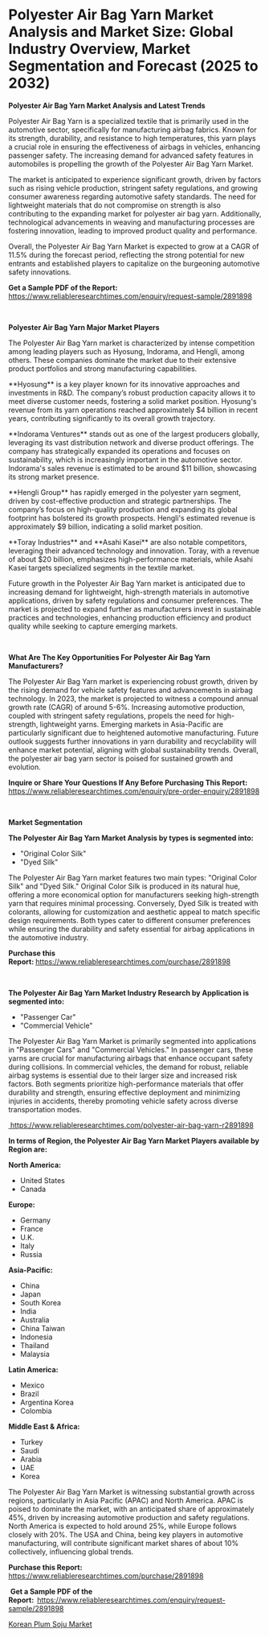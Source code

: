 <p><h1>Polyester Air Bag Yarn Market Analysis and Market Size: Global Industry Overview, Market Segmentation and Forecast (2025 to 2032)</h1></p><p><strong>Polyester Air Bag Yarn Market Analysis and Latest Trends</strong></p>
<p><p>Polyester Air Bag Yarn is a specialized textile that is primarily used in the automotive sector, specifically for manufacturing airbag fabrics. Known for its strength, durability, and resistance to high temperatures, this yarn plays a crucial role in ensuring the effectiveness of airbags in vehicles, enhancing passenger safety. The increasing demand for advanced safety features in automobiles is propelling the growth of the Polyester Air Bag Yarn Market.</p><p>The market is anticipated to experience significant growth, driven by factors such as rising vehicle production, stringent safety regulations, and growing consumer awareness regarding automotive safety standards. The need for lightweight materials that do not compromise on strength is also contributing to the expanding market for polyester air bag yarn. Additionally, technological advancements in weaving and manufacturing processes are fostering innovation, leading to improved product quality and performance.</p><p>Overall, the Polyester Air Bag Yarn Market is expected to grow at a CAGR of 11.5% during the forecast period, reflecting the strong potential for new entrants and established players to capitalize on the burgeoning automotive safety innovations.</p></p>
<p><strong>Get a Sample PDF of the Report:&nbsp;</strong> <a href="https://www.reliableresearchtimes.com/enquiry/request-sample/2891898?utm_campaign=3358&utm_medium=2&utm_source=Github&utm_content=ia&utm_term=14032025&utm_id=polyester-air-bag-yarn">https://www.reliableresearchtimes.com/enquiry/request-sample/2891898</a></p>
<p>&nbsp;</p>
<p><strong>Polyester Air Bag Yarn Major Market Players</strong></p>
<p><p>The Polyester Air Bag Yarn market is characterized by intense competition among leading players such as Hyosung, Indorama, and Hengli, among others. These companies dominate the market due to their extensive product portfolios and strong manufacturing capabilities.</p><p>**Hyosung** is a key player known for its innovative approaches and investments in R&D. The company’s robust production capacity allows it to meet diverse customer needs, fostering a solid market position. Hyosung's revenue from its yarn operations reached approximately $4 billion in recent years, contributing significantly to its overall growth trajectory.</p><p>**Indorama Ventures** stands out as one of the largest producers globally, leveraging its vast distribution network and diverse product offerings. The company has strategically expanded its operations and focuses on sustainability, which is increasingly important in the automotive sector. Indorama's sales revenue is estimated to be around $11 billion, showcasing its strong market presence.</p><p>**Hengli Group** has rapidly emerged in the polyester yarn segment, driven by cost-effective production and strategic partnerships. The company’s focus on high-quality production and expanding its global footprint has bolstered its growth prospects. Hengli's estimated revenue is approximately $9 billion, indicating a solid market position.</p><p>**Toray Industries** and **Asahi Kasei** are also notable competitors, leveraging their advanced technology and innovation. Toray, with a revenue of about $20 billion, emphasizes high-performance materials, while Asahi Kasei targets specialized segments in the textile market.</p><p>Future growth in the Polyester Air Bag Yarn market is anticipated due to increasing demand for lightweight, high-strength materials in automotive applications, driven by safety regulations and consumer preferences. The market is projected to expand further as manufacturers invest in sustainable practices and technologies, enhancing production efficiency and product quality while seeking to capture emerging markets.</p></p>
<p>&nbsp;</p>
<p><strong>What Are The Key Opportunities For Polyester Air Bag Yarn Manufacturers?</strong></p>
<p><p>The Polyester Air Bag Yarn market is experiencing robust growth, driven by the rising demand for vehicle safety features and advancements in airbag technology. In 2023, the market is projected to witness a compound annual growth rate (CAGR) of around 5-6%. Increasing automotive production, coupled with stringent safety regulations, propels the need for high-strength, lightweight yarns. Emerging markets in Asia-Pacific are particularly significant due to heightened automotive manufacturing. Future outlook suggests further innovations in yarn durability and recyclability will enhance market potential, aligning with global sustainability trends. Overall, the polyester air bag yarn sector is poised for sustained growth and evolution.</p></p>
<p><strong>Inquire or Share Your Questions If Any Before Purchasing This Report:</strong> <a href="https://www.reliableresearchtimes.com/enquiry/pre-order-enquiry/2891898?utm_campaign=3358&utm_medium=2&utm_source=Github&utm_content=ia&utm_term=14032025&utm_id=polyester-air-bag-yarn">https://www.reliableresearchtimes.com/enquiry/pre-order-enquiry/2891898</a></p>
<p>&nbsp;</p>
<p><strong>Market Segmentation</strong></p>
<p><strong>The Polyester Air Bag Yarn Market Analysis by types is segmented into:</strong></p>
<p><ul><li>"Original Color Silk"</li><li>"Dyed Silk"</li></ul></p>
<p><p>The Polyester Air Bag Yarn market features two main types: "Original Color Silk" and "Dyed Silk." Original Color Silk is produced in its natural hue, offering a more economical option for manufacturers seeking high-strength yarn that requires minimal processing. Conversely, Dyed Silk is treated with colorants, allowing for customization and aesthetic appeal to match specific design requirements. Both types cater to different consumer preferences while ensuring the durability and safety essential for airbag applications in the automotive industry.</p></p>
<p><strong>Purchase this Report:&nbsp;</strong><a href="https://www.reliableresearchtimes.com/purchase/2891898?utm_campaign=3358&utm_medium=2&utm_source=Github&utm_content=ia&utm_term=14032025&utm_id=polyester-air-bag-yarn">https://www.reliableresearchtimes.com/purchase/2891898</a></p>
<p>&nbsp;</p>
<p><strong>The Polyester Air Bag Yarn Market Industry Research by Application is segmented into:</strong></p>
<p><ul><li>"Passenger Car"</li><li>"Commercial Vehicle"</li></ul></p>
<p><p>The Polyester Air Bag Yarn Market is primarily segmented into applications in "Passenger Cars" and "Commercial Vehicles." In passenger cars, these yarns are crucial for manufacturing airbags that enhance occupant safety during collisions. In commercial vehicles, the demand for robust, reliable airbag systems is essential due to their larger size and increased risk factors. Both segments prioritize high-performance materials that offer durability and strength, ensuring effective deployment and minimizing injuries in accidents, thereby promoting vehicle safety across diverse transportation modes.</p></p>
<p><a href="https://www.reliableresearchtimes.com/polyester-air-bag-yarn-r2891898?utm_campaign=3358&utm_medium=2&utm_source=Github&utm_content=ia&utm_term=14032025&utm_id=polyester-air-bag-yarn">&nbsp;https://www.reliableresearchtimes.com/polyester-air-bag-yarn-r2891898</a></p>
<p><strong>In terms of Region, the Polyester Air Bag Yarn Market Players available by Region are:</strong></p>
<p>
    <p> <strong> North America: </strong>
        <ul>
            <li>United States</li>
            <li>Canada</li>
        </ul>
        </p> 
    <p> <strong> Europe: </strong>
        <ul>
            <li>Germany</li>
            <li>France</li>
            <li>U.K.</li>
            <li>Italy</li>
            <li>Russia</li>
        </ul>
        </p> 
    <p> <strong> Asia-Pacific: </strong>
        <ul>
            <li>China</li>
            <li>Japan</li>
            <li>South Korea</li>
            <li>India</li>
            <li>Australia</li>
            <li>China Taiwan</li>
            <li>Indonesia</li>
            <li>Thailand</li>
            <li>Malaysia</li>
        </ul>
        </p> 
    <p> <strong> Latin America: </strong>
        <ul>
            <li>Mexico</li>
            <li>Brazil</li>
            <li>Argentina Korea</li>
            <li>Colombia</li>
        </ul>
        </p> 
    <p> <strong> Middle East & Africa: </strong>
        <ul>
            <li>Turkey</li>
            <li>Saudi</li>
            <li>Arabia</li>
            <li>UAE</li>
            <li>Korea</li>
        </ul>
    </p>
    </p>
<p><p>The Polyester Air Bag Yarn Market is witnessing substantial growth across regions, particularly in Asia Pacific (APAC) and North America. APAC is poised to dominate the market, with an anticipated share of approximately 45%, driven by increasing automotive production and safety regulations. North America is expected to hold around 25%, while Europe follows closely with 20%. The USA and China, being key players in automotive manufacturing, will contribute significant market shares of about 10% collectively, influencing global trends.</p></p>
<p><strong>Purchase this Report: </strong><a href="https://www.reliableresearchtimes.com/purchase/2891898?utm_campaign=3358&utm_medium=2&utm_source=Github&utm_content=ia&utm_term=14032025&utm_id=polyester-air-bag-yarn">https://www.reliableresearchtimes.com/purchase/2891898</a></p>
<p>&nbsp;<strong>Get a Sample PDF of the Report:&nbsp;&nbsp;</strong><a href="https://www.reliableresearchtimes.com/enquiry/request-sample/2891898?utm_campaign=3358&utm_medium=2&utm_source=Github&utm_content=ia&utm_term=14032025&utm_id=polyester-air-bag-yarn">https://www.reliableresearchtimes.com/enquiry/request-sample/2891898</a></p>
<p><strong></strong></p>
<p><p><a href="https://github.com/samesdufloiw/Market-Research-Report-List-1/blob/main/korean-plum-soju-market.md?utm_campaign=3358&utm_medium=2&utm_source=Github&utm_content=ia&utm_term=14032025&utm_id=polyester-air-bag-yarn">Korean Plum Soju Market</a></p></p>